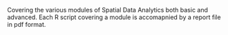Covering the various modules of Spatial Data Analytics both basic and advanced. Each R script covering a module is accomapnied 
by a report file in pdf format.
